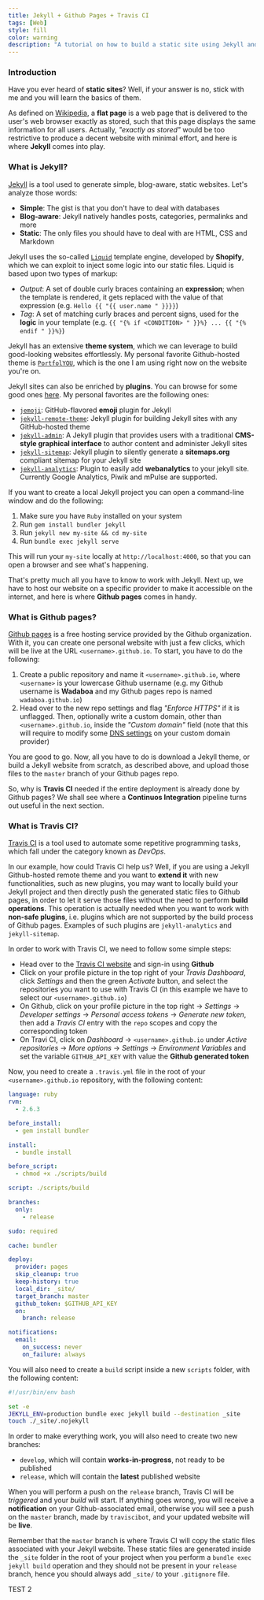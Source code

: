 ```yaml
---
title: Jekyll + Github Pages + Travis CI
tags: [Web]
style: fill
color: warning
description: "A tutorial on how to build a static site using Jekyll and on how to automatically deploy it to Github Pages using Travis CI."
---
```


### Introduction

Have you ever heard of **static sites**? Well, if your answer is no, stick with me and you will learn the basics of them.

As defined on [Wikipedia](https://en.wikipedia.org/wiki/Static_web_page), a **flat page** is a web page that is delivered to the user's web browser exactly as stored, such that this page displays the same information for all users. Actually, _"exactly as stored"_ would be too restrictive to produce a decent website with minimal effort, and here is where **Jekyll** comes into play.

### What is Jekyll?

[Jekyll](https://jekyllrb.com/) is a tool used to generate simple, blog-aware, static websites. Let's analyze those words:

- **Simple**: The gist is that you don't have to deal with databases
- **Blog-aware**: Jekyll natively handles posts, categories, permalinks and more
- **Static**: The only files you should have to deal with are HTML, CSS and Markdown

Jekyll uses the so-called [`Liquid`](https://github.com/Shopify/liquid) template engine, developed by **Shopify**, which we can exploit to inject some logic into our static files. Liquid is based upon two types of markup:

- _Output_: A set of double curly braces containing an **expression**; when the template is rendered, it gets replaced with the value of that expression (e.g. `Hello {{ "{{ user.name " }}}}`)
- _Tag_: A set of matching curly braces and percent signs, used for the **logic** in your template (e.g. `{{ "{% if <CONDITION> " }}%} ... {{ "{% endif " }}%}`)

Jekyll has an extensive **theme system**, which we can leverage to build good-looking websites effortlessly. My personal favorite Github-hosted theme is [`PortfolYOU`](https://github.com/YoussefRaafatNasry/portfolYOU), which is the one I am using right now on the website you're on.

Jekyll sites can also be enriched by **plugins**. You can browse for some good ones [here](https://github.com/planetjekyll/awesome-jekyll-plugins). My personal favorites are the following ones:

- [`jemoji`](https://github.com/jekyll/jemoji): GitHub-flavored **emoji** plugin for Jekyll
- [`jekyll-remote-theme`](https://github.com/benbalter/jekyll-remote-theme): Jekyll plugin for building Jekyll sites with any GitHub-hosted theme
- [`jekyll-admin`](https://github.com/jekyll/jekyll-admin): A Jekyll plugin that provides users with a traditional **CMS-style graphical interface** to author content and administer Jekyll sites
- [`jekyll-sitemap`](https://github.com/jekyll/jekyll-sitemap): Jekyll plugin to silently generate a **sitemaps.org** compliant sitemap for your Jekyll site
- [`jekyll-analytics`](https://github.com/hendrikschneider/jekyll-analytics): Plugin to easily add **webanalytics** to your jekyll site. Currently Google Analytics, Piwik and mPulse are supported.

If you want to create a local Jekyll project you can open a command-line window and do the following:

1. Make sure you have `Ruby` installed on your system
2. Run `gem install bundler jekyll`
3. Run `jekyll new my-site && cd my-site`
4. Run `bundle exec jekyll serve`

This will run your `my-site` locally at `http://localhost:4000`, so that you can open a browser and see what's happening.

That's pretty much all you have to know to work with Jekyll. Next up, we have to host our website on a specific provider to make it accessible on the internet, and here is where **Github pages** comes in handy.

### What is Github pages?

[Github pages](https://pages.github.com/) is a free hosting service provided by the Github organization. With it, you can create one personal website with just a few clicks, which will be live at the URL `<username>.github.io`. To start, you have to do the following:

1. Create a public repository and name it `<username>.github.io`, where `<username>` is your lowercase Github username (e.g. my Github username is **Wadaboa** and my Github pages repo is named `wadaboa.github.io`)
2. Head over to the new repo settings and flag _"Enforce HTTPS"_ if it is unflagged. Then, optionally write a custom domain, other than `<username>.github.io`, inside the _"Custom domain"_ field (note that this will require to modify some [DNS settings](https://help.github.com/en/github/working-with-github-pages/managing-a-custom-domain-for-your-github-pages-site) on your custom domain provider)

You are good to go. Now, all you have to do is download a Jekyll theme, or build a Jekyll website from scratch, as described above, and upload those files to the `master` branch of your Github pages repo.

So, why is **Travis CI** needed if the entire deployment is already done by Github pages? We shall see where a **Continuos Integration** pipeline turns out useful in the next section.

### What is Travis CI?

[Travis CI](https://travis-ci.org/) is a tool used to automate some repetitive programming tasks, which fall under the category known as _DevOps_.

In our example, how could Travis CI help us? Well, if you are using a Jekyll Github-hosted remote theme and you want to **extend it** with new functionalities, such as new plugins, you may want to locally build your Jekyll project and then directly push the generated static files to Github pages, in order to let it serve those files without the need to perform **build operations**. This operation is actually needed when you want to work with **non-safe plugins**, i.e. plugins which are not supported by the build process of Github pages. Examples of such plugins are `jekyll-analytics` and `jekyll-sitemap`.

In order to work with Travis CI, we need to follow some simple steps:

- Head over to the [Travis CI website](https://travis-ci.org/) and sign-in using **Github**
- Click on your profile picture in the top right of your _Travis Dashboard_, click _Settings_ and then the green _Activate_ button, and select the repositories you want to use with Travis CI (in this example we have to select our `<username>.github.io`)
- On Github, click on your profile picture in the top right → _Settings_ → _Developer settings_ → _Personal access tokens_ → _Generate new token_, then add a _Travis CI_ entry with the `repo` scopes and copy the corresponding token
- On Travi CI, click on _Dashboard_ → `<username>.github.io` under _Active repositories_ → _More options_ → _Settings_ → _Environment Variables_ and set the variable `GITHUB_API_KEY` with value the **Github generated token**

Now, you need to create a `.travis.yml` file in the root of your `<username>.github.io` repository, with the following content:

```yml
language: ruby
rvm:
  - 2.6.3

before_install:
  - gem install bundler

install:
  - bundle install

before_script:
  - chmod +x ./scripts/build

script: ./scripts/build

branches:
  only:
    - release

sudo: required

cache: bundler

deploy:
  provider: pages
  skip_cleanup: true
  keep-history: true
  local_dir: _site/
  target_branch: master
  github_token: $GITHUB_API_KEY
  on:
    branch: release

notifications:
  email:
    on_success: never
    on_failure: always
```

You will also need to create a `build` script inside a new `scripts` folder, with the following content:

```bash
#!/usr/bin/env bash

set -e
JEKYLL_ENV=production bundle exec jekyll build --destination _site
touch ./_site/.nojekyll

```

In order to make everything work, you will also need to create two new branches:

- `develop`, which will contain **works-in-progress**, not ready to be published
- `release`, which will contain the **latest** published website

When you will perform a push on the `release` branch, Travis CI will be _triggered_ and your _build_ will start. If anything goes wrong, you will receive a **notification** on your Github-associated email, otherwise you will see a push on the `master` branch, made by `traviscibot`, and your updated website will be **live**.

Remember that the `master` branch is where Travis CI will copy the static files associated with your Jekyll website. These static files are generated inside the `_site` folder in the root of your project when you perform a `bundle exec jekyll build` operation and they should not be present in your `release` branch, hence you should always add `_site/` to your `.gitignore` file.

TEST 2
